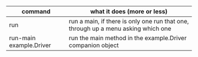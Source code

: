 | command | what it does (more or less) |
| ------- | --------------------------- |
| run     | run a main, if there is only one run that one, through up a menu asking which one |
| run-main example.Driver | run the main method in the example.Driver companion object | 